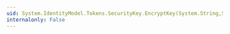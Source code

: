 ```yaml
---
uid: System.IdentityModel.Tokens.SecurityKey.EncryptKey(System.String,System.Byte[])
internalonly: False
---
```

